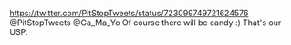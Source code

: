 https://twitter.com/PitStopTweets/status/723099749721624576 @PitStopTweets @Ga_Ma_Yo Of course there will be candy :) That's our USP.